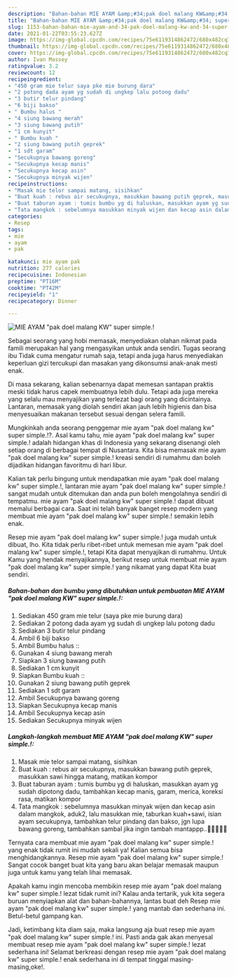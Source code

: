 ```yaml
---
description: "Bahan-bahan MIE AYAM &amp;#34;pak doel malang KW&amp;#34; super simple.! yang lezat dan Mudah Dibuat"
title: "Bahan-bahan MIE AYAM &amp;#34;pak doel malang KW&amp;#34; super simple.! yang lezat dan Mudah Dibuat"
slug: 1153-bahan-bahan-mie-ayam-and-34-pak-doel-malang-kw-and-34-super-simple-yang-lezat-dan-mudah-dibuat
date: 2021-01-22T03:55:23.627Z
image: https://img-global.cpcdn.com/recipes/75e6119314862472/680x482cq70/mie-ayam-pak-doel-malang-kw-super-simple-foto-resep-utama.jpg
thumbnail: https://img-global.cpcdn.com/recipes/75e6119314862472/680x482cq70/mie-ayam-pak-doel-malang-kw-super-simple-foto-resep-utama.jpg
cover: https://img-global.cpcdn.com/recipes/75e6119314862472/680x482cq70/mie-ayam-pak-doel-malang-kw-super-simple-foto-resep-utama.jpg
author: Ivan Massey
ratingvalue: 3.2
reviewcount: 12
recipeingredient:
- "450 gram mie telur saya pke mie burung dara"
- "2 potong dada ayam yg sudah di ungkep lalu potong dadu"
- "3 butir telur pindang"
- "6 biji bakso"
- " Bumbu halus "
- "4 siung bawang merah"
- "3 siung bawang putih"
- "1 cm kunyit"
- " Bumbu kuah "
- "2 siung bawang putih geprek"
- "1 sdt garam"
- "Secukupnya bawang goreng"
- "Secukupnya kecap manis"
- "Secukupnya kecap asin"
- "Secukupnya minyak wijen"
recipeinstructions:
- "Masak mie telor sampai matang, sisihkan"
- "Buat kuah : rebus air secukupnya, masukkan bawang putih geprek, masukkan sawi hingga matang, matikan kompor"
- "Buat taburan ayam : tumis bumbu yg di haluskan, masukkan ayam yg sudah dipotong dadu, tambahkan kecap manis, garam, merica, koreksi rasa, matikan kompor"
- "Tata mangkok : sebelumnya masukkan minyak wijen dan kecap asin dalam mangkok, aduk2, lalu masukkan mie, taburkan kuah+sawi, isian ayam secukupnya, tambahkan telur pindang dan bakso, jgn lupa bawang goreng, tambahkan sambal jika ingin tambah mantappp..👍🏻👍🏻😍"
categories:
- Resep
tags:
- mie
- ayam
- pak

katakunci: mie ayam pak 
nutrition: 277 calories
recipecuisine: Indonesian
preptime: "PT16M"
cooktime: "PT42M"
recipeyield: "1"
recipecategory: Dinner

---
```



![MIE AYAM &#34;pak doel malang KW&#34; super simple.!](https://img-global.cpcdn.com/recipes/75e6119314862472/680x482cq70/mie-ayam-pak-doel-malang-kw-super-simple-foto-resep-utama.jpg)

Sebagai seorang yang hobi memasak, menyediakan olahan nikmat pada famili merupakan hal yang mengasyikan untuk anda sendiri. Tugas seorang ibu Tidak cuma mengatur rumah saja, tetapi anda juga harus menyediakan keperluan gizi tercukupi dan masakan yang dikonsumsi anak-anak mesti enak.

Di masa  sekarang, kalian sebenarnya dapat memesan santapan praktis meski tidak harus capek membuatnya lebih dulu. Tetapi ada juga mereka yang selalu mau menyajikan yang terlezat bagi orang yang dicintainya. Lantaran, memasak yang diolah sendiri akan jauh lebih higienis dan bisa menyesuaikan makanan tersebut sesuai dengan selera famili. 



Mungkinkah anda seorang penggemar mie ayam &#34;pak doel malang kw&#34; super simple.!?. Asal kamu tahu, mie ayam &#34;pak doel malang kw&#34; super simple.! adalah hidangan khas di Indonesia yang sekarang disenangi oleh setiap orang di berbagai tempat di Nusantara. Kita bisa memasak mie ayam &#34;pak doel malang kw&#34; super simple.! kreasi sendiri di rumahmu dan boleh dijadikan hidangan favoritmu di hari libur.

Kalian tak perlu bingung untuk mendapatkan mie ayam &#34;pak doel malang kw&#34; super simple.!, lantaran mie ayam &#34;pak doel malang kw&#34; super simple.! sangat mudah untuk ditemukan dan anda pun boleh mengolahnya sendiri di tempatmu. mie ayam &#34;pak doel malang kw&#34; super simple.! dapat dibuat memalui berbagai cara. Saat ini telah banyak banget resep modern yang membuat mie ayam &#34;pak doel malang kw&#34; super simple.! semakin lebih enak.

Resep mie ayam &#34;pak doel malang kw&#34; super simple.! juga mudah untuk dibuat, lho. Kita tidak perlu ribet-ribet untuk memesan mie ayam &#34;pak doel malang kw&#34; super simple.!, tetapi Kita dapat menyajikan di rumahmu. Untuk Kamu yang hendak menyajikannya, berikut resep untuk membuat mie ayam &#34;pak doel malang kw&#34; super simple.! yang nikamat yang dapat Kita buat sendiri.

<!--inarticleads1-->

##### Bahan-bahan dan bumbu yang dibutuhkan untuk pembuatan MIE AYAM &#34;pak doel malang KW&#34; super simple.!:

1. Sediakan 450 gram mie telur (saya pke mie burung dara)
1. Sediakan 2 potong dada ayam yg sudah di ungkep lalu potong dadu
1. Sediakan 3 butir telur pindang
1. Ambil 6 biji bakso
1. Ambil  Bumbu halus ::
1. Gunakan 4 siung bawang merah
1. Siapkan 3 siung bawang putih
1. Sediakan 1 cm kunyit
1. Siapkan  Bumbu kuah ::
1. Gunakan 2 siung bawang putih geprek
1. Sediakan 1 sdt garam
1. Ambil Secukupnya bawang goreng
1. Siapkan Secukupnya kecap manis
1. Ambil Secukupnya kecap asin
1. Sediakan Secukupnya minyak wijen




<!--inarticleads2-->

##### Langkah-langkah membuat MIE AYAM &#34;pak doel malang KW&#34; super simple.!:

1. Masak mie telor sampai matang, sisihkan
1. Buat kuah : rebus air secukupnya, masukkan bawang putih geprek, masukkan sawi hingga matang, matikan kompor
1. Buat taburan ayam : tumis bumbu yg di haluskan, masukkan ayam yg sudah dipotong dadu, tambahkan kecap manis, garam, merica, koreksi rasa, matikan kompor
1. Tata mangkok : sebelumnya masukkan minyak wijen dan kecap asin dalam mangkok, aduk2, lalu masukkan mie, taburkan kuah+sawi, isian ayam secukupnya, tambahkan telur pindang dan bakso, jgn lupa bawang goreng, tambahkan sambal jika ingin tambah mantappp..👍🏻👍🏻😍




Ternyata cara membuat mie ayam &#34;pak doel malang kw&#34; super simple.! yang enak tidak rumit ini mudah sekali ya! Kalian semua bisa menghidangkannya. Resep mie ayam &#34;pak doel malang kw&#34; super simple.! Sangat cocok banget buat kita yang baru akan belajar memasak maupun juga untuk kamu yang telah lihai memasak.

Apakah kamu ingin mencoba membikin resep mie ayam &#34;pak doel malang kw&#34; super simple.! lezat tidak rumit ini? Kalau anda tertarik, yuk kita segera buruan menyiapkan alat dan bahan-bahannya, lantas buat deh Resep mie ayam &#34;pak doel malang kw&#34; super simple.! yang mantab dan sederhana ini. Betul-betul gampang kan. 

Jadi, ketimbang kita diam saja, maka langsung aja buat resep mie ayam &#34;pak doel malang kw&#34; super simple.! ini. Pasti anda gak akan menyesal membuat resep mie ayam &#34;pak doel malang kw&#34; super simple.! lezat sederhana ini! Selamat berkreasi dengan resep mie ayam &#34;pak doel malang kw&#34; super simple.! enak sederhana ini di tempat tinggal masing-masing,oke!.


